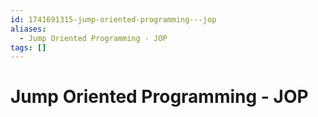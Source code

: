 ```yaml
---
id: 1741691315-jump-oriented-programming---jop
aliases:
  - Jump Oriented Programming - JOP
tags: []
---
```


# Jump Oriented Programming - JOP

